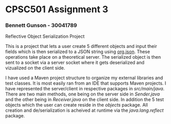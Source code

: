 # CPSC501 Assignment 3
### Bennett Gunson - 30041789

Reflective Object Serialization Project

This is a project that lets a user create 5 different objects and input their fields which is then 
serialized to a JSON string using [org.json](https://github.com/stleary/JSON-java). These operations take place on a theoretical server. The serialized
object is then sent to a socket via a server socket where it gets deserialized and vizualized 
on the client side. 

I have used a Maven project structure to organize my external libraries and test classes. It is most
easily ran from an IDE that supports Maven projects. I have represented the server/client in respective
packages in _src/main/java_. There are two main methods, one being on the server side in _Sender.java_ and the 
other being in _Receiver.java_ on the client side. In addition the 5 test objects which the user can create
reside in the _objects_ package. All creation and de/serialization is acheived at runtime via the _java.lang.reflect_
package.